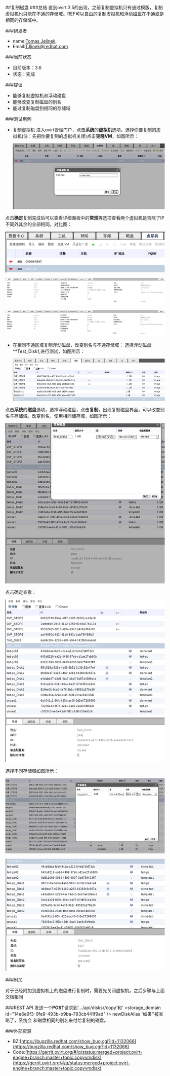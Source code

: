 ##复制磁盘
###总结
直到ovirt 3.5的出现，之前复制虚拟机只有通过模版，复制虚拟机也只能在不通的存储域。REF可以自由的复制虚拟机和浮动磁盘在不通或是相同的存储域中。

###研发者
* name:[Tomas Jelinek](http://www.ovirt.org/User:TJelinek)
* Email:[TJlinek@redhat.com](http://TJelinek@redhat.com)

###当前状态
* 目前版本：3.6
* 状态：完成

###提议
* 能够复制虚拟机和浮动磁盘
* 能够改变复制磁盘的别名
* 能过复制磁盘到相同的存储域

###测试用例
* 复制虚拟机
进入ovirt管理门户，点击**系统**的**虚拟机**选项。选择你要复制的虚拟机(注：先把你要复制的虚拟机关闭)点击**克隆VM**，如图所示：

  ![cloneVM](../images/cloneVM.png)

点击**确定**复制完成后可以查看详细面板中的**常规**等选项查看两个虚拟机是否除了IP不同外其余的全部相同。对比图：

  ![contrast1](../images/contrast1.png)

  ![contrast2](../images/contrast2.png)
   
  ![contrast3](../images/contrast3.png)

* 在相同不通区域复制浮动磁盘，改变别名与不通存储域：
  选择浮动磁盘**Test_Disk1,进行测试，如图所示：

  ![Test_Disk1](../images/Test_Disk1.png)

点击**系统**的**磁盘**选项，选择浮动磁盘，点击**复制**，出现复制磁盘界面，可以改变别名与存储域。改变别名，使用相同储存域，如图所示：

  ![Copy_Disk1-1](../images/Copy_Disk1-1.png)

点击确定查看：

  ![Copy_Disk1-2](../images/Copy_Disk1-2.png)

选择不同存储域如图所示：

  ![Copy_Disk1-3](../images/Copy_Disk1-3.png)

  ![Copy_Disk1-4](../images/Copy_Disk1-4.png)

###附加

对于已经附加到虚拟机上的磁盘进行复制时，需要先关闭虚拟机，之后步骤与上面文档相同

###REST API
发送一个**POST**请求到'.../api/disks/<disk id>/copy'和'<action> <storage_domain id="14e6e9f3-9fe9-493b-b9ba-793cb441f9ad" /> <disk><alias>newDiskAlias</alias></disk> </action>'如果'<disk><alias>'被省略了，系统会
和磁盘相同的别名来付给复制的磁盘。

###外部资源
* BZ:[https://bugzilla.redhat.com/show_bug.cgi?id=1132066](https://bugzilla.redhat.com/show_bug.cgi?id=1132066)
* Code:[https://gerrit.ovirt.org/#/q/status:merged+project:ovirt-engine+branch:master+topic:copyvmdisk](https://gerrit.ovirt.org/#/q/status:merged+project:ovirt-engine+branch:master+topic:copyvmdisk)


